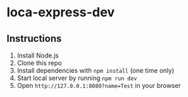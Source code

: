 # loca-express-dev

## Instructions
1. Install Node.js
1. Clone this repo
1. Install dependencies with `npm install` (one time only)
1. Start local server by running `npm run dev`
1. Open `http://127.0.0.1:8080?name=Test` in your browser
